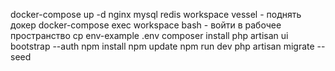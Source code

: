 docker-compose up -d nginx mysql redis workspace vessel - поднять докер
docker-compose exec workspace bash - войти в рабочее пространство
cp env-example .env
composer install
php artisan ui bootstrap --auth
npm install
npm update
npm run dev
php artisan migrate --seed

